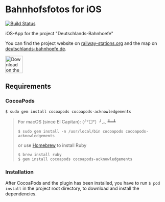 # Bahnhofsfotos for iOS
[![Build Status](https://travis-ci.org/RailwayStations/Bahnhofsfotos.svg?branch=master)](https://travis-ci.org/RailwayStations/Bahnhofsfotos)

iOS-App for the project "Deutschlands-Bahnhoefe"

You can find the project website on [railway-stations.org](https://railway-stations.org) and the map on [deutschlands-bahnhoefe.de](http://www.deutschlands-bahnhoefe.de).

[<img src="https://developer.apple.com/app-store/marketing/guidelines/images/badge-download-on-the-app-store.svg"
     alt="Download on the App Store"
     height="54">](https://apps.apple.com/us/app/bahnhofsfotos/id1476038821)
     
## Requirements

### CocoaPods
```
$ sudo gem install cocoapods cocoapods-acknowledgements
```
> For macOS (since El Capitan): (╯°□°）╯︵ ┻━┻
> 
>     $ sudo gem install -n /usr/local/bin cocoapods cocoapods-acknowledgements
> or use [Homebrew](https://brew.sh) to install Ruby
> 
>     $ brew install ruby
>     $ gem install cocoapods cocoapods-acknowledgements

### Installation
After CocoaPods and the plugin has been installed, you have to run `$ pod install` in the project root directory, to download and install the dependencies.
